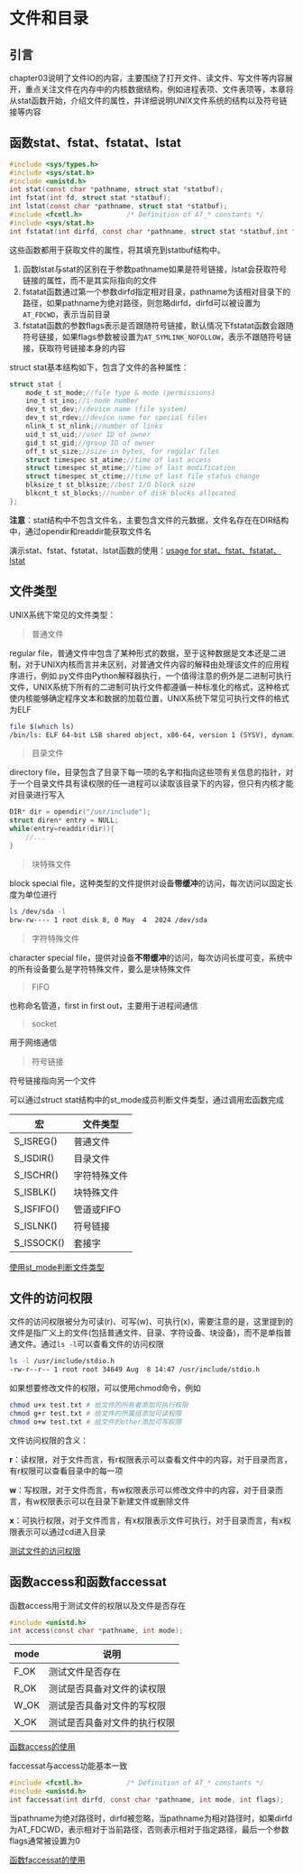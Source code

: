 # 文件和目录

## 引言

chapter03说明了文件IO的内容，主要围绕了打开文件、读文件、写文件等内容展开，重点关注文件在内存中的内核数据结构，例如进程表项、文件表项等，本章将从stat函数开始，介绍文件的属性，并详细说明UNIX文件系统的结构以及符号链接等内容

## 函数stat、fstat、fstatat、lstat

```c
#include <sys/types.h>
#include <sys/stat.h>
#include <unistd.h>
int stat(const char *pathname, struct stat *statbuf);
int fstat(int fd, struct stat *statbuf);
int lstat(const char *pathname, struct stat *statbuf);
#include <fcntl.h>           /* Definition of AT_* constants */
#include <sys/stat.h>
int fstatat(int dirfd, const char *pathname, struct stat *statbuf,int flags);
```

这些函数都用于获取文件的属性，将其填充到statbuf结构中。

1. 函数lstat与stat的区别在于参数pathname如果是符号链接，lstat会获取符号链接的属性，而不是其实际指向的文件
2. fstatat函数通过第一个参数dirfd指定相对目录，pathname为该相对目录下的路径，如果pathname为绝对路径，则忽略dirfd，dirfd可以被设置为`AT_FDCWD`，表示当前目录
3. fstatat函数的参数flags表示是否跟随符号链接，默认情况下fstatat函数会跟随符号链接，如果flags参数被设置为`AT_SYMLINK_NOFOLLOW`，表示不跟随符号链接，获取符号链接本身的内容

struct stat基本结构如下，包含了文件的各种属性：

```c
struct stat {
    mode_t st_mode;//file type & mode (permissions)
    ino_t st_ino;//i-node number
    dev_t st_dev;//device name (file system)
    dev_t st_rdev;//device name for special files
    nlink_t st_nlink;//number of links
    uid_t st_uid;//user ID of owner
    gid_t st_gid;//group ID of owner
    off_t st_size;//size in bytes, for regular files
    struct timespec st_atime;//time of last access
    struct timespec st_mtime;//time of last modification
    struct timespec st_ctime;//time of last file status change
    blksize_t st_blksize;//best I/O block size
    blkcnt_t st_blocks;//number of disk blocks allocated
};
```

**注意**：stat结构中不包含文件名，主要包含文件的元数据，文件名存在在DIR结构中，通过opendir和readdir能获取文件名

演示stat、fstat、fstatat、lstat函数的使用：[usage for stat、fstat、fstatat、lstat](./src/usage_example.c)

## 文件类型

UNIX系统下常见的文件类型：

> 普通文件

regular file，普通文件中包含了某种形式的数据，至于这种数据是文本还是二进制，对于UNIX内核而言并未区别，对普通文件内容的解释由处理该文件的应用程序进行，例如.py文件由Python解释器执行，一个值得注意的例外是二进制可执行文件，UNIX系统下所有的二进制可执行文件都遵循一种标准化的格式，这种格式使内核能够确定程序文本和数据的加载位置，UNIX系统下常见可执行文件的格式为ELF

```bash
file $(which ls)
/bin/ls: ELF 64-bit LSB shared object, x86-64, version 1 (SYSV), dynamically linked, interpreter /lib64/ld-linux-x86-64.so.2, for GNU/Linux 3.2.0, BuildID[sha1]=9567f9a28e66f4d7ec4baf31cfbf68d0410f0ae6, stripped
```

> 目录文件

directory file，目录包含了目录下每一项的名字和指向这些项有关信息的指针，对于一个目录文件具有读权限的任一进程可以读取该目录下的内容，但只有内核才能对目录进行写入

```c
DIR* dir = opendir("/usr/include");
struct diren* entry = NULL;
while(entry=readdir(dir)){
    //...
}
```

> 块特殊文件

block special file，这种类型的文件提供对设备**带缓冲**的访问，每次访问以固定长度为单位进行

```bash
ls /dev/sda -l
brw-rw---- 1 root disk 8, 0 May  4  2024 /dev/sda
```

> 字符特殊文件

character special file，提供对设备**不带缓冲**的访问，每次访问长度可变，系统中的所有设备要么是字符特殊文件，要么是块特殊文件

> FIFO

也称命名管道，first in first out，主要用于进程间通信

> socket

用于网络通信

> 符号链接

符号链接指向另一个文件

可以通过struct stat结构中的st_mode成员判断文件类型，通过调用宏函数完成

| 宏         | 文件类型     |
| ---------- | ------------ |
| S_ISREG()  | 普通文件     |
| S_ISDIR()  | 目录文件     |
| S_ISCHR()  | 字符特殊文件 |
| S_ISBLK()  | 块特殊文件   |
| S_ISFIFO() | 管道或FIFO   |
| S_ISLNK()  | 符号链接     |
| S_ISSOCK() | 套接字       |

[使用st_mode判断文件类型](./src/st_mode.c)

## 文件的访问权限

文件的访问权限被分为可读(r)、可写(w)、可执行(x)，需要注意的是，这里提到的文件是指广义上的文件(包括普通文件、目录、字符设备、块设备)，而不是单指普通文件。通过`ls -l`可以查看文件的访问权限

```bash
ls -l /usr/include/stdio.h
-rw-r--r-- 1 root root 34649 Aug  8 14:47 /usr/include/stdio.h
```

如果想要修改文件的权限，可以使用chmod命令，例如

```bash
chmod u+x test.txt # 给文件的所有者添加可执行权限
chmod g+r test.txt # 给文件的所属组添加可读权限
chmod o+w test.txt # 给文件的other添加可写权限
```

文件访问权限的含义：

**r**：读权限，对于文件而言，有r权限表示可以查看文件中的内容，对于目录而言，有r权限可以查看目录中的每一项

**w**：写权限，对于文件而言，有w权限表示可以修改文件中的内容，对于目录而言，有w权限表示可以在目录下新建文件或删除文件

**x**：可执行权限，对于文件而言，有x权限表示文件可执行，对于目录而言，有x权限表示可以通过cd进入目录

[测试文件的访问权限](./src/permission_test.c)

## 函数access和函数faccessat

函数access用于测试文件的权限以及文件是否存在

```c
#include <unistd.h>
int access(const char *pathname, int mode);
```

| mode | 说明                         |
| ---- | ---------------------------- |
| F_OK | 测试文件是否存在             |
| R_OK | 测试是否具备对文件的读权限   |
| W_OK | 测试是否具备对文件的写权限   |
| X_OK | 测试是否具备对文件的执行权限 |

[函数access的使用](./src/access_usage.c)

faccessat与access功能基本一致

```c
#include <fcntl.h>           /* Definition of AT_* constants */
#include <unistd.h>
int faccessat(int dirfd, const char *pathname, int mode, int flags);
```

当pathname为绝对路径时，dirfd被忽略，当pathname为相对路径时，如果dirfd为AT_FDCWD，表示相对于当前路径，否则表示相对于指定路径，最后一个参数flags通常被设置为0

[函数faccessat的使用](./src/faccessat_usage.c)

